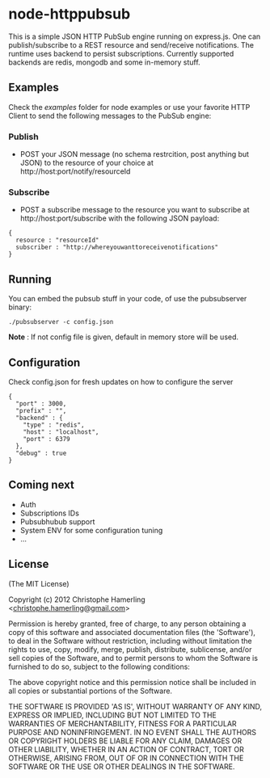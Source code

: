 # node-httppubsub

This is a simple JSON HTTP PubSub engine running on express.js. One can publish/subscribe to a REST resource and send/receive notifications.
The runtime uses backend to persist subscriptions. Currently supported backends are redis, mongodb and some in-memory stuff.

## Examples

Check the *examples* folder for node examples or use your favorite HTTP Client to send the following messages to the PubSub engine:

### Publish

- POST your JSON message (no schema restrcition, post anything but JSON) to the resource of your choice at http://host:port/notify/resourceId

### Subscribe

- POST a subscribe message to the resource you want to subscribe at http://host:port/subscribe with the following JSON payload:

```
{
  resource : "resourceId"
  subscriber : "http://whereyouwanttoreceivenotifications"
}
```

## Running

You can embed the pubsub stuff in your code, of use the pubsubserver binary:

```
./pubsubserver -c config.json
```

**Note** : If not config file is given, default in memory store will be used.

## Configuration

Check config.json for fresh updates on how to configure the server

```
{
  "port" : 3000,
  "prefix" : "",
  "backend" : {
    "type" : "redis",
    "host" : "localhost",
    "port" : 6379
  },
  "debug" : true
}
```

## Coming next

- Auth
- Subscriptions IDs
- Pubsubhubub support
- System ENV for some configuration tuning
- ...

## License 

(The MIT License)

Copyright (c) 2012 Christophe Hamerling &lt;christophe.hamerling@gmail.com&gt;

Permission is hereby granted, free of charge, to any person obtaining
a copy of this software and associated documentation files (the
'Software'), to deal in the Software without restriction, including
without limitation the rights to use, copy, modify, merge, publish,
distribute, sublicense, and/or sell copies of the Software, and to
permit persons to whom the Software is furnished to do so, subject to
the following conditions:

The above copyright notice and this permission notice shall be
included in all copies or substantial portions of the Software.

THE SOFTWARE IS PROVIDED 'AS IS', WITHOUT WARRANTY OF ANY KIND,
EXPRESS OR IMPLIED, INCLUDING BUT NOT LIMITED TO THE WARRANTIES OF
MERCHANTABILITY, FITNESS FOR A PARTICULAR PURPOSE AND NONINFRINGEMENT.
IN NO EVENT SHALL THE AUTHORS OR COPYRIGHT HOLDERS BE LIABLE FOR ANY
CLAIM, DAMAGES OR OTHER LIABILITY, WHETHER IN AN ACTION OF CONTRACT,
TORT OR OTHERWISE, ARISING FROM, OUT OF OR IN CONNECTION WITH THE
SOFTWARE OR THE USE OR OTHER DEALINGS IN THE SOFTWARE.
